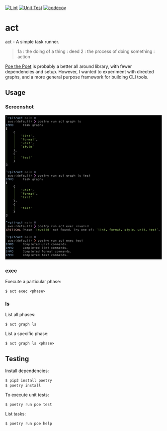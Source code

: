 [![Lint](https://github.com/retr0h/act/actions/workflows/lint.yml/badge.svg)](https://github.com/retr0h/act/actions/workflows/lint.yml)
[![Unit Test](https://github.com/retr0h/act/actions/workflows/unit.yml/badge.svg)](https://github.com/retr0h/act/actions/workflows/unit.yml)
[![codecov](https://codecov.io/gh/retr0h/act/branch/main/graph/badge.svg?token=BLPDRRJCUK)](https://codecov.io/gh/retr0h/act)

# act

act - A simple task runner.

> 1a : the doing of a thing : deed
> 2 : the process of doing something : action

[Poe the Poet][] is probably a better all around library,
with fewer dependencies and setup.  However, I wanted to
experiment with directed graphs, and a more general
purpose framework for building CLI tools.

[Poe the Poet]: https://github.com/nat-n/poethepoet

## Usage

### Screenshot

![Usage](img/demo.png?raw=true "Usage")

### exec

Execute a particular phase:

    $ act exec <phase>

### ls

List all phases:

    $ act graph ls

List a specific phase:

    $ act graph ls <phase>

## Testing

Install dependencies:

    $ pip3 install poetry
    $ poetry install

To execute unit tests:

    $ poetry run poe test

List tasks:

    $ poetry run poe help

